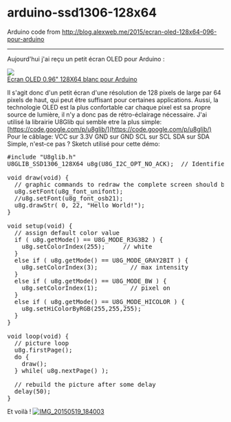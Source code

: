 # arduino-ssd1306-128x64
Arduino code from http://blog.alexweb.me/2015/ecran-oled-128x64-096-pour-arduino

---

Aujourd'hui j'ai reçu un petit écran OLED pour Arduino :

[![](http://i01.i.aliimg.com/wsphoto/v0/2053303145_1/0-96-Inch-I2C-IIC-Serial-font-b-128X64-b-font-font-b-OLED-b-font.jpg_220x220.jpg)<span style="display: block;">Ecran OLED 0.96" 128X64 blanc pour Arduino</span>](http://s.click.aliexpress.com/e/7q7eIqFE2)

Il s'agit donc d'un petit écran d'une résolution de 128 pixels de large par 64 pixels de haut, qui peut être suffisant pour certaines applications. Aussi, la technologie OLED est la plus confortable car chaque pixel est sa propre source de lumière, il n'y a donc pas de rétro-éclairage nécessaire. J'ai utilisé la librairie U8Glib qui semble etre la plus simple: [https://code.google.com/p/u8glib/](https://code.google.com/p/u8glib/) Pour le câblage: VCC sur 3.3V GND sur GND SCL sur SCL SDA sur SDA Simple, n'est-ce pas ? Sketch utilisé pour cette démo:

<pre class="theme:arduino-ide lang:arduino decode:true " title="Hello World">#include "U8glib.h"
U8GLIB_SSD1306_128X64 u8g(U8G_I2C_OPT_NO_ACK);  // Identifier for this display board

void draw(void) {
  // graphic commands to redraw the complete screen should be placed here  
  u8g.setFont(u8g_font_unifont);
  //u8g.setFont(u8g_font_osb21);
  u8g.drawStr( 0, 22, "Hello World!");
}

void setup(void) {
  // assign default color value
  if ( u8g.getMode() == U8G_MODE_R3G3B2 ) {
    u8g.setColorIndex(255);     // white
  }
  else if ( u8g.getMode() == U8G_MODE_GRAY2BIT ) {
    u8g.setColorIndex(3);         // max intensity
  }
  else if ( u8g.getMode() == U8G_MODE_BW ) {
    u8g.setColorIndex(1);         // pixel on
  }
  else if ( u8g.getMode() == U8G_MODE_HICOLOR ) {
    u8g.setHiColorByRGB(255,255,255);
  }
}

void loop(void) {
  // picture loop
  u8g.firstPage();  
  do {
    draw();
  } while( u8g.nextPage() );

  // rebuild the picture after some delay
  delay(50);
}
</pre>

Et voilà ! [![IMG_20150519_184003](http://blog.alexweb.me/wp-content/uploads/2015/05/IMG_20150519_1840031-290x220.jpg)](http://blog.alexweb.me/wp-content/uploads/2015/05/IMG_20150519_1840031.jpg)